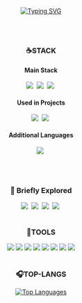 <div align="center">
 <a href="https://git.io/typing-svg"><img src="https://readme-typing-svg.demolab.com?font=JetBrains+Mono&size=22&pause=1000&color=D4BFAA&center=true&vCenter=true&width=500&lines=Backend+developer;Never+finished%2C+always+improving!" alt="Typing SVG" /></a>

 <br><br>

### ☕STACK
#### Main Stack
<img src="https://img.shields.io/badge/SpringBoot-6DB33F.svg?style=for-the-badge&logo=springboot&logoColor=white" />&nbsp;
<img src="https://img.shields.io/badge/JPA-007396.svg?style=for-the-badge&logo=hibernate&logoColor=white" />&nbsp;
<img src="https://img.shields.io/badge/Java-FF6F00.svg?style=for-the-badge&logo=java&logoColor=white" />&nbsp;

#### Used in Projects
<img src="https://img.shields.io/badge/MyBatis-000000.svg?style=for-the-badge&logo=mybatis&logoColor=white" />&nbsp;
<img src="https://img.shields.io/badge/JDBC-003B57.svg?style=for-the-badge&logo=oracle&logoColor=white" />&nbsp;

#### Additional Languages
<img src="https://img.shields.io/badge/C%2B%2B-00599C.svg?style=for-the-badge&logo=c%2B%2B&logoColor=white" />&nbsp;

<br><br>

### 🍰 Briefly Explored 
<img src="https://img.shields.io/badge/Unity-000000.svg?style=for-the-badge&logo=unity&logoColor=white" />&nbsp;
<img src="https://img.shields.io/badge/Lua-2C2D72.svg?style=for-the-badge&logo=lua&logoColor=white" />&nbsp;
<img src="https://img.shields.io/badge/TensorFlow-FF6F00.svg?style=for-the-badge&logo=tensorflow&logoColor=white" />&nbsp;
<img src="https://img.shields.io/badge/Python-3776AB.svg?style=for-the-badge&logo=python&logoColor=white" />&nbsp;
 
 
 #
 ###  🩶TOOLS
<img src="https://img.shields.io/badge/IntelliJ-000000.svg?style=for-the-badge&logo=intellijidea&logoColor=white" />
<img src="https://img.shields.io/badge/Eclipse-2C2255.svg?style=for-the-badge&logo=eclipse&logoColor=white" />
<img src="https://img.shields.io/badge/VSCode-2C2C32.svg?style=for-the-badge&logo=visual-studio-code&logoColor=22ABF3" />

<img src="https://img.shields.io/badge/DataGrip-000000.svg?style=for-the-badge&logo=datagrip&logoColor=white" />
<img src="https://img.shields.io/badge/Structurizr-4285F4.svg?style=for-the-badge&logoColor=white" />

<img src="https://img.shields.io/badge/Git-F05033.svg?style=for-the-badge&logo=git&logoColor=white" />
<img src="https://img.shields.io/badge/Swagger-85EA2D.svg?style=for-the-badge&logo=swagger&logoColor=black" />
<img src="https://img.shields.io/badge/Notion-F3F3F3.svg?style=for-the-badge&logo=notion&logoColor=black" />

 #
 ### 🎧TOP-LANGS
 <a href="https://github.com/anuraghazra/github-readme-stats">
 <img src="https://github-readme-stats.vercel.app/api/top-langs/?username=ryuyeonkyoung" alt="Top Languages" />
 </a>
</div>

